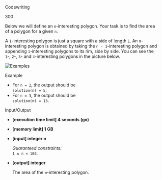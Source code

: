 Codewriting

300

Below we will define an  `n`-interesting polygon. Your task is to find the area of a polygon for a given  `n`.

A  `1`-interesting polygon is just a square with a side of length  `1`. An  `n`-interesting polygon is obtained by taking the  `n - 1`-interesting polygon and appending  `1`-interesting polygons to its rim, side by side. You can see the  `1`-,  `2`-,  `3`- and  `4`-interesting polygons in the picture below.

![](https://codesignal.s3.amazonaws.com/uploads/1664318501/area.png?raw=true "Examples")

Example

-   For  `n = 2`, the output should be  
    `solution(n) = 5`;
-   For  `n = 3`, the output should be  
    `solution(n) = 13`.

Input/Output

-   **[execution time limit] 4 seconds (go)**

-   **[memory limit] 1 GB**

-   **[input] integer n**

    _Guaranteed constraints:_  
    `1 ≤ n < 104`.

-   **[output] integer**

    The area of the  `n`-interesting polygon.